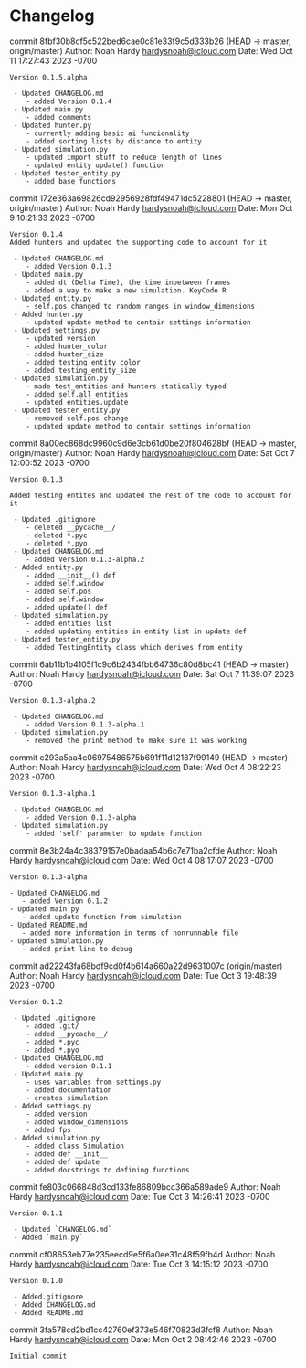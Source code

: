 # Changelog

commit 8fbf30b8cf5c522bed6cae0c81e33f9c5d333b26 (HEAD -> master, origin/master)
Author: Noah Hardy <hardysnoah@icloud.com>
Date:   Wed Oct 11 17:27:43 2023 -0700

    Version 0.1.5.alpha
    
     - Updated CHANGELOG.md
        - added Version 0.1.4
     - Updated main.py
        - added comments
     - Updated hunter.py
        - currently adding basic ai funcionality
        - added sorting lists by distance to entity
     - Updated simulation.py
        - updated import stuff to reduce length of lines
        - updated entity update() function
     - Updated tester_entity.py
        - added base functions

commit 172e363a69826cd92956928fdf49471dc5228801 (HEAD -> master, origin/master)
Author: Noah Hardy <hardysnoah@icloud.com>
Date:   Mon Oct 9 10:21:33 2023 -0700

    Version 0.1.4
    Added hunters and updated the supporting code to account for it
    
     - Updated CHANGELOG.md
        - added Version 0.1.3
     - Updated main.py
        - added dt (Delta Time), the time inbetween frames
        - added a way to make a new simulation. KeyCode R
     - Updated entity.py
        - self.pos changed to random ranges in window_dimensions
     - Added hunter.py
        - updated update method to contain settings information
     - Updated settings.py
        - updated version
        - added hunter_color
        - added hunter_size
        - added testing_entity_color
        - added testing_entity_size
     - Updated simulation.py
        - made test_entities and hunters statically typed
        - added self.all_entities
        - updated entities.update
     - Updated tester_entity.py
        - removed self.pos change
        - updated update method to contain settings information

commit 8a00ec868dc9960c9d6e3cb61d0be20f804628bf (HEAD -> master, origin/master)
Author: Noah Hardy <hardysnoah@icloud.com>
Date:   Sat Oct 7 12:00:52 2023 -0700

    Version 0.1.3

    Added testing entites and updated the rest of the code to account for it

     - Updated .gitignore
        - deleted __pycache__/
        - deleted *.pyc
        - deleted *.pyo
     - Updated CHANGELOG.md
        - added Version 0.1.3-alpha.2
     - Added entity.py
        - added __init__() def
        - added self.window
        - added self.pos
        - added self.window
        - added update() def
     - Updated simulation.py
        - added entities list
        - added updating entities in entity list in update def
     - Updated tester_entity.py
        - added TestingEntity class which derives from entity

commit 6ab11b1b4105f1c9c6b2434fbb64736c80d8bc41 (HEAD -> master)
Author: Noah Hardy <hardysnoah@icloud.com>
Date:   Sat Oct 7 11:39:07 2023 -0700

    Version 0.1.3-alpha.2
    
     - Updated CHANGELOG.md
        - added Version 0.1.3-alpha.1
     - Updated simulation.py
        - removed the print method to make sure it was working

commit c293a5aa4c06975486575b691f11d12187f99149 (HEAD -> master)
Author: Noah Hardy <hardysnoah@icloud.com>
Date:   Wed Oct 4 08:22:23 2023 -0700

    Version 0.1.3-alpha.1
    
     - Updated CHANGELOG.md
        - added Version 0.1.3-alpha
     - Updated simulation.py
        - added 'self' parameter to update function

commit 8e3b24a4c38379157e0badaa54b6c7e71ba2cfde
Author: Noah Hardy <hardysnoah@icloud.com>
Date:   Wed Oct 4 08:17:07 2023 -0700

    Version 0.1.3-alpha
    
    - Updated CHANGELOG.md
       - added Version 0.1.2
    - Updated main.py
       - added update function from simulation
    - Updated README.md
       - added more information in terms of nonrunnable file
    - Updated simulation.py
       - added print line to debug

commit ad22243fa68bdf9cd0f4b614a660a22d9631007c (origin/master)
Author: Noah Hardy <hardysnoah@icloud.com>
Date:   Tue Oct 3 19:48:39 2023 -0700

    Version 0.1.2
    
     - Updated .gitignore
        - added .git/
        - added __pycache__/
        - added *.pyc
        - added *.pyo
     - Updated CHANGELOG.md
        - added version 0.1.1
     - Updated main.py
        - uses variables from settings.py
        - added documentation
        - creates simulation
     - Added settings.py
        - added version
        - added window_dimensions
        - added fps
     - Added simulation.py
        - added class Simulation
        - added def __init__
        - added def update
        - added docstrings to defining functions

commit fe803c066848d3cd133fe86809bcc366a589ade9
Author: Noah Hardy <hardysnoah@icloud.com>
Date:   Tue Oct 3 14:26:41 2023 -0700

    Version 0.1.1
    
     - Updated `CHANGELOG.md`
     - Added `main.py`

commit cf08653eb77e235eecd9e5f6a0ee31c48f59fb4d
Author: Noah Hardy <hardysnoah@icloud.com>
Date:   Tue Oct 3 14:15:12 2023 -0700

    Version 0.1.0
    
     - Added.gitignore
     - Added CHANGELOG.md
     - Added README.md

commit 3fa578cd2bd1cc42760ef373e546f70823d3fcf8
Author: Noah Hardy <hardysnoah@icloud.com>
Date:   Mon Oct 2 08:42:46 2023 -0700

    Initial commit
